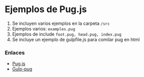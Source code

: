 # Ejemplos de Pug.js

1. Se incluyen varios ejemplos en la carpeta ```/src```
2. Ejemplos varios: ```examples.pug```
3. Ejemplos de include ``` foot.pug, head.pug, index.pug ```
4. Se incluye un ejemplo de gulpfile.js para comilar pug en html

### Enlaces
* [Pug.js](https://pugjs.org/api/getting-started.html)
* [Gulp-pug](https://www.npmjs.com/package/gulp-pug)
